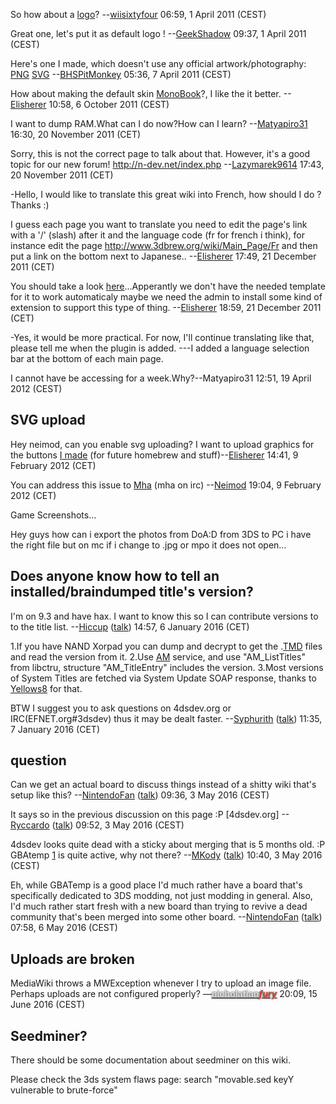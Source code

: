 So how about a
[logo](http://wiisixtyfour.webs.com/images/3dsbrew-bg4545.png)?
--[wiisixtyfour](User:Bg4545 "wikilink") 06:59, 1 April 2011 (CEST)

Great one, let's put it as default logo !
--[GeekShadow](User:GeekShadow "wikilink") 09:37, 1 April 2011 (CEST)

Here's one I made, which doesn't use any official artwork/photography:
[PNG](http://dl.dropbox.com/u/1077900/Graphics/3dbrew.png)
[SVG](http://dl.dropbox.com/u/1077900/Graphics/3dbrew.svg)
--[BHSPitMonkey](User:BHSPitMonkey "wikilink") 05:36, 7 April 2011
(CEST)

How about making the default skin
[MonoBook](http://3dbrew.org/w/index.php?title=Main_Page&useskin=monobook)?,
I like the it better. --[Elisherer](User:Elisherer "wikilink") 10:58, 6
October 2011 (CEST)

I want to dump RAM.What can I do now?How can I learn?
--[Matyapiro31](User:Matyapiro31 "wikilink") 16:30, 20 November 2011
(CET)


Sorry, this is not the correct page to talk about that. However, it's a
good topic for our new forum! <http://n-dev.net/index.php>
--[Lazymarek9614](User:Lazymarek9614 "wikilink") 17:43, 20 November 2011
(CET)

-Hello, I would like to translate this great wiki into French, how
should I do ? Thanks :)


I guess each page you want to translate you need to edit the page's link
with a '/' (slash) after it and the language code (fr for french i
think), for instance edit the page
<http://www.3dbrew.org/wiki/Main_Page/Fr> and then put a link on the
bottom next to Japanese.. --[Elisherer](User:Elisherer "wikilink")
17:49, 21 December 2011 (CET)


You should take a look
[here](http://www.mediawiki.org/wiki/Template:Languages)...Apperantly we
don't have the needed template for it to work automaticaly maybe we need
the admin to install some kind of extension to support this type of
thing. --[Elisherer](User:Elisherer "wikilink") 18:59, 21 December 2011
(CET)

-Yes, it would be more practical. For now, I'll continue translating
like that, please tell me when the plugin is added. ---I added a
language selection bar at the bottom of each main page.

I cannot have be accessing for a week.Why?--Matyapiro31 12:51, 19 April
2012 (CEST)

## SVG upload

Hey neimod, can you enable svg uploading? I want to upload graphics for
the buttons [I made](http://sherer.co.il/svg/) (for future homebrew and
stuff)--[Elisherer](User:Elisherer "wikilink") 14:41, 9 February 2012
(CET)


You can address this issue to [Mha](User:Mha "wikilink") (mha on irc)
--[Neimod](User:Neimod "wikilink") 19:04, 9 February 2012 (CET)

Game Screenshots...

Hey guys how can i export the photos from DoA:D from 3DS to PC i have
the right file but on mc if i change to .jpg or mpo it does not open...

## Does anyone know how to tell an installed/braindumped title's version?

I'm on 9.3 and have hax. I want to know this so I can contribute
versions to to the title list. --[Hiccup](User:Hiccup "wikilink")
([talk](User_talk:Hiccup "wikilink")) 14:57, 6 January 2016 (CET)


1.If you have NAND Xorpad you can dump and decrypt to get the
.[TMD](TMD "wikilink") files and read the version from it. 2.Use
[AM](AM "wikilink") service, and use "AM_ListTitles" from libctru,
structure "AM_TitleEntry" includes the version. 3.Most versions of
System Titles are fetched via System Update SOAP response, thanks to
[Yellows8](User:Yellows8 "wikilink") for that.

BTW I suggest you to ask questions on 4dsdev.org or
IRC(EFNET.org#3dsdev) thus it may be dealt faster.
--[Syphurith](User:Syphurith "wikilink")
([talk](User_talk:Syphurith "wikilink")) 11:35, 7 January 2016 (CET)

## question

Can we get an actual board to discuss things instead of a shitty wiki
that's setup like this? --[NintendoFan](User:NintendoFan "wikilink")
([talk](User_talk:NintendoFan "wikilink")) 09:36, 3 May 2016 (CEST)


It says so in the previous discussion on this page :P \[4dsdev.org\]
--[Ryccardo](User:Ryccardo "wikilink")
([talk](User_talk:Ryccardo "wikilink")) 09:52, 3 May 2016 (CEST)

<!-- -->



4dsdev looks quite dead with a sticky about merging that is 5 months
old. :P GBAtemp
[1](http://gbatemp.net/categories/nintendo-3ds-discussions.198/) is
quite active, why not there? --[MKody](User:MKody "wikilink")
([talk](User_talk:MKody "wikilink")) 10:40, 3 May 2016 (CEST)

<!-- -->



Eh, while GBATemp is a good place I'd much rather have a board that's
specifically dedicated to 3DS modding, not just modding in general.
Also, I'd much rather start fresh with a new board than trying to revive
a dead community that's been merged into some other board.
--[NintendoFan](User:NintendoFan "wikilink")
([talk](User_talk:NintendoFan "wikilink")) 07:58, 6 May 2016 (CEST)

## Uploads are broken

MediaWiki throws a MWException whenever I try to upload an image file.
Perhaps uploads are not configured properly?
—**<span style="text-shadow:0 0 3px #111">[<span style="color:#ddd">nicho</span>](User:Nicholatian "wikilink")[<span style="color:#ddd">latian</span>](User_talk:Nicholatian "wikilink")*[<span style="color:#c43">fury</span>](Special:Contributions/Nicholatian "wikilink")*</span>**
20:09, 15 June 2016 (CEST)

## Seedminer?

There should be some documentation about seedminer on this wiki.

Please check the 3ds system flaws page: search "movable.sed keyY
vulnerable to brute-force"